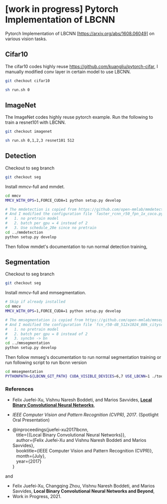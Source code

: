 # [work in progress] Pytorch Implementation of LBCNN

Pytorch Implementation of LBCNN [https://arxiv.org/abs/1608.06049] on various vision tasks.


## Cifar10

The cifar10 codes highly reuse https://github.com/kuangliu/pytorch-cifar, I manually modified conv layer in certain model to use LBCNN.

```sh
git checkout cifar10

sh run.sh 0
```


## ImageNet

The ImageNet codes highly reuse pytorch example. Run the following to train a resnet101 with LBCNN.

```sh
git checkout imagenet

sh run.sh 0,1,2,3 resnet101 512
```


## Detection

Checkout to seg branch

```sh
git checkout seg
```

Install mmcv-full and mmdet.

```sh
cd mmcv
MMCV_WITH_OPS=1,FORCE_CUDA=1 python setup.py develop

# The mmdetection is copied from https://github.com/open-mmlab/mmdetection
# And I modified the configuration file `faster_rcnn_r50_fpn_1x_coco.py`
#   1. no pretrain model
#   2. batch per gpu = 4 instead of 2
#   3. Use schedule_20e since no pretrain
cd ../mmdetection
python setup.py develop
```
Then follow mmdet's documentation to run normal detection training, 



## Segmentation

Checkout to seg branch

```sh
git checkout seg
```

Install mmcv-full and mmsegmentation.

```sh
# Skip if already installed
cd mmcv
MMCV_WITH_OPS=1,FORCE_CUDA=1 python setup.py develop

# The mmsegmentation is copied from https://github.com/open-mmlab/mmsegmentation
# And I modified the configuration file `fcn_r50-d8_512x1024_80k_cityscapes.py`
#   1. no pretrain model
#   2. batch per gpu = 8 instead of 2
#   3. syncbn -> bn
cd ../mmsegmentation
python setup.py develop
```
Then follow mmseg's documentation to run normal segmentation training or run following script to run lbcnn version

```sh
cd mmsegmentation
PYTHONPATH=${LBCNN_GIT_PATH} CUDA_VISIBLE_DEVICES=6,7 USE_LBCNN=1 ./tools/dist_train.sh configs/fcn/fcn_r50-d8_512x1024_80k_cityscapes.lbcnn.py 2
```




### References

* Felix Juefei-Xu, Vishnu Naresh Boddeti, and Marios Savvides, [**Local Binary Convolutional Neural Networks**](https://arxiv.org/abs/1608.06049),
* *IEEE Computer Vision and Pattern Recognition (CVPR), 2017*. (Spotlight Oral Presentation)

* @inproceedings{juefei-xu2017lbcnn,<br>
&nbsp;&nbsp;&nbsp;title={{Local Binary Convolutional Neural Networks}},<br>
&nbsp;&nbsp;&nbsp;author={Felix Juefei-Xu and Vishnu Naresh Boddeti and Marios Savvides},<br>
&nbsp;&nbsp;&nbsp;booktitle={IEEE Computer Vision and Pattern Recognition (CVPR)},<br>
&nbsp;&nbsp;&nbsp;month={July},<br>
&nbsp;&nbsp;&nbsp;year={2017}<br>
}

and  

* Felix Juefei-Xu, Changqing Zhou, Vishnu Naresh Boddeti, and Marios Savvides, **Local Binary Convolutional Neural Networks and Beyond**,
* Work in Progress, 2021.


